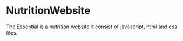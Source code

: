 # NutritionWebsite
The Essential is a nutrition website it consist of javascript, html and css files.
